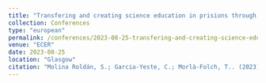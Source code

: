```yaml
---
title: "Transfering and creating science education in prisions through dialogic Scientific Gatherings and Scientific Workshops"
collection: Conferences
type: "european"
permalink: /conferences/2023-08-25-transfering-and-creating-science-education-in-prisions-through-dialogic-scientific-gatherings-and-scientific-workshops
venue: "ECER"
date: 2023-08-25
location: "Glasgow"
citation: "Molina Roldán, S.; Garcia-Yeste, C.; Morlà-Folch, T.. (2023). ECER. Transfering and creating science education in prisions through dialogic Scientific Gatherings and Scientific Workshops. (22-25 agost, Glasgow)"
---
```

